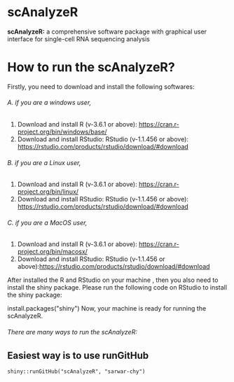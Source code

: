 #                                                              scAnalyzeR
**scAnalyzeR:** a comprehensive software package with graphical user interface for single-cell RNA sequencing analysis

# How to run the scAnalyzeR?
Firstly, you need to download and install the following softwares:
###### A. if you are a windows user,
1. Download and install R (v-3.6.1 or above): https://cran.r-project.org/bin/windows/base/
2. Download and install RStudio: RStudio (v-1.1.456 or above): https://rstudio.com/products/rstudio/download/#download
###### B. if you are a Linux user,
1. Download and install R (v-3.6.1 or above): https://cran.r-project.org/bin/linux/
2. Download and install RStudio: RStudio (v-1.1.456 or above): https://rstudio.com/products/rstudio/download/#download
###### C. if you are a MacOS user,
1. Download and install R (v-3.6.1 or above): https://cran.r-project.org/bin/macosx/
2. Download and install RStudio: RStudio (v-1.1.456 or above):https://rstudio.com/products/rstudio/download/#download

After installed the R and RStudio on your machine , then you also need to install the shiny package. 
Please run the following code on RStudio to install the shiny package:

install.packages("shiny")
Now, your machine is ready for running the scAnalyzeR.

###### There are many ways to run the scAnalyzeR:
## Easiest way is to use runGitHub
`shiny::runGitHub("scAnalyzeR", "sarwar-chy")
`



